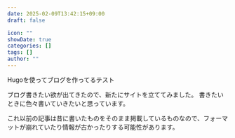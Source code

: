 ```yaml
---
date: 2025-02-09T13:42:15+09:00
draft: false

icon: ""
showDate: true
categories: []
tags: []
author: ""
---
```


Hugoを使ってブログを作ってるテスト

ブログ書きたい欲が出てきたので、新たにサイトを立ててみました。
書きたいときに色々書いていきたいと思っています。

これ以前の記事は昔に書いたものをそのまま掲載しているものなので、フォーマットが崩れていたり情報が古かったりする可能性があります。
